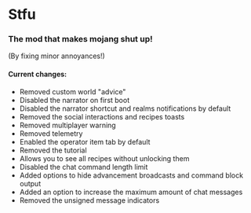 # Stfu
### The mod that makes mojang shut up!
(By fixing minor annoyances!)

#### Current changes:
* Removed custom world "advice"
* Disabled the narrator on first boot
* Disabled the narrator shortcut and realms notifications by default
* Removed the social interactions and recipes toasts
* Removed multiplayer warning
* Removed telemetry
* Enabled the operator item tab by default
* Removed the tutorial
* Allows you to see all recipes without unlocking them
* Disabled the chat command length limit
* Added options to hide advancement broadcasts and command block output
* Added an option to increase the maximum amount of chat messages
* Removed the unsigned message indicators